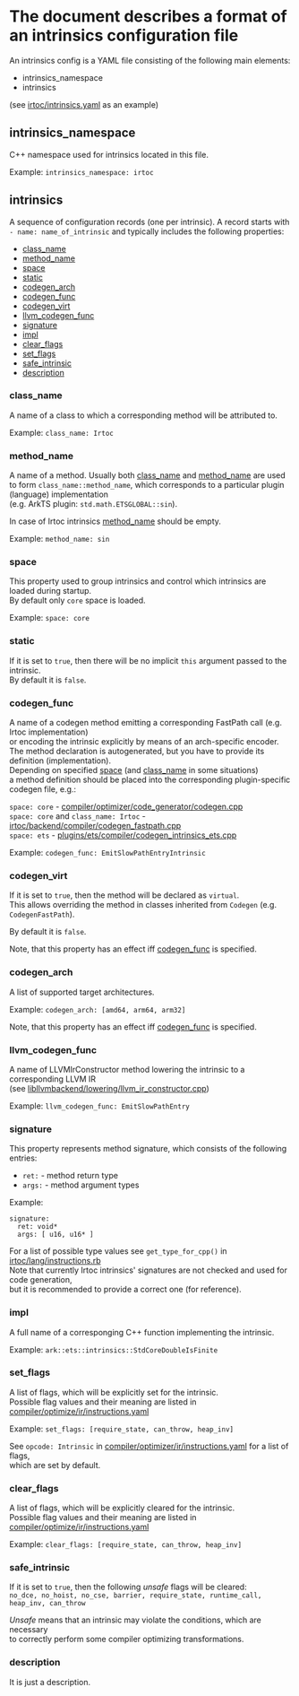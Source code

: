 # The document describes a format of an intrinsics configuration file

An intrinsics config is a YAML file consisting of the following main elements:

- intrinsics_namespace
- intrinsics

(see [irtoc/intrinsics.yaml](../irtoc/intrinsics.yaml) as an example)

## intrinsics_namespace

C++ namespace used for intrinsics located in this file.

Example: ```intrinsics_namespace: irtoc```

## intrinsics

A sequence of configuration records (one per intrinsic).
A record starts with ```- name: name_of_intrinsic``` and typically includes the following properties:

  - [class_name](#class_name)
  - [method_name](#method_name)
  - [space](#space)
  - [static](#static)
  - [codegen_arch](#codegen_arch)
  - [codegen_func](#codegen_func)
  - [codegen_virt](#codegen_virt)
  - [llvm_codegen_func](#llvm_codegen_func)
  - [signature](#signature)
  - [impl](#impl)
  - [clear_flags](#clear_flags)
  - [set_flags](#set_flags)
  - [safe_intrinsic](#safe_intrinsic)
  - [description](#description)
    
### class_name

A name of a class to which a corresponding method will be attributed to.

Example: ```class_name: Irtoc```

### method_name

A name of a method. Usually both [class_name](#class_name) and [method_name](#method_name) are used  
to form ```class_name::method_name```,  which corresponds to a particular plugin (language) implementation  
(e.g. ArkTS plugin: ```std.math.ETSGLOBAL::sin```).  

In case of Irtoc intrinsics [method_name](#method_name) should be empty.

Example: ```method_name: sin```

### space

This property used to group intrinsics and control which intrinsics are loaded during startup.  
By default only ```core``` space is loaded.

Example: ```space: core```

### static

If it is set to ```true```, then there will be no implicit ```this``` argument passed to the intrinsic.  
By default it is ```false```.

### codegen_func

A name of a codegen method emitting a corresponding FastPath call (e.g. Irtoc implementation)  
or encoding the intrinsic explicitly by means of an arch-specific encoder.  
The method declaration is autogenerated, but you have to provide its definition (implementation).  
Depending on specified [space](#space) (and [class_name](#class_name) in some situations)  
a method definition should be placed into the corresponding plugin-specific codegen file, e.g.:

```space: core``` - [compiler/optimizer/code_generator/codegen.cpp](../compiler/optimizer/code_generator/codegen.cpp)  
```space: core``` and ```class_name: Irtoc``` - [irtoc/backend/compiler/codegen_fastpath.cpp](../irtoc/backend/compiler/codegen_fastpath.cpp)  
```space: ets```  - [plugins/ets/compiler/codegen_intrinsics_ets.cpp](../plugins/ets/compiler/codegen_intrinsics_ets.cpp)

Example: ```codegen_func: EmitSlowPathEntryIntrinsic```

### codegen_virt

If it is set to ```true```, then the method will be declared as ```virtual```.  
This allows overriding the method in classes inherited from ```Codegen``` (e.g. ```CodegenFastPath```).

By default it is ```false```.

Note, that this property has an effect iff [codegen_func](#codegen_func) is specified.

### codegen_arch

A list of supported target architectures.

Example: ```codegen_arch: [amd64, arm64, arm32]```

Note, that this property has an effect iff [codegen_func](#codegen_func) is specified.

### llvm_codegen_func

A name of LLVMIrConstructor method lowering the intrinsic to a corresponding LLVM IR  
(see [libllvmbackend/lowering/llvm_ir_constructor.cpp](../libllvmbackend/lowering/llvm_ir_constructor.cpp)) 

Example: ```llvm_codegen_func: EmitSlowPathEntry```

### signature

This property represents method signature, which consists of the following entries:
- ```ret:``` - method return type
- ```args:``` - method argument types

Example:  
```
signature:
  ret: void*
  args: [ u16, u16* ]
```

For a list of possible type values see ```get_type_for_cpp()``` in [irtoc/lang/instructions.rb](../irtoc/lang/instructions.rb)  
Note that currently Irtoc intrinsics' signatures are not checked and used for code generation,  
but it is recommended to provide a correct one (for reference).

### impl

A full name of a corresponging C++ function implementing the intrinsic.

Example: ```ark::ets::intrinsics::StdCoreDoubleIsFinite```

### set_flags

A list of flags, which will be explicitly set for the intrinsic.  
Possible flag values and their meaning are listed in [compiler/optimize/ir/instructions.yaml](../compiler/optimize/ir/instructions.yaml)

Example: ```set_flags: [require_state, can_throw, heap_inv]```

See ```opcode: Intrinsic``` in [compiler/optimizer/ir/instructions.yaml](../compiler/optimizer/ir/instructions.yaml) for a list of flags,  
which are set by default.

### clear_flags

A list of flags, which will be explicitly cleared for the intrinsic.  
Possible flag values and their meaning are listed in [compiler/optimize/ir/instructions.yaml](../compiler/optimize/ir/instructions.yaml)

Example: ```clear_flags: [require_state, can_throw, heap_inv]```

### safe_intrinsic

If it is set to ```true```, then the following *unsafe* flags will be cleared:  
```no_dce, no_hoist, no_cse, barrier, require_state, runtime_call, heap_inv, can_throw```

*Unsafe* means that an intrinsic may violate the conditions, which are necessary  
to correctly perform some compiler optimizing transformations.

### description

It is just a description.
